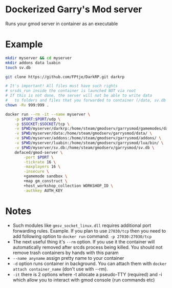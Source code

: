 # Dockerized Garry's Mod server
Runs your gmod server in container as an executable

# Example

```bash
mkdir myserver && cd myserver
mkdir addons data luabin
touch sv.db

git clone https://github.com/FPtje/DarkRP.git darkrp

# It's important! All files must have such rights
# srsds_run inside the container is launched NOT via root
# If this is not done, the server will not be able to write data
# 	to folders and files that you forwarded to container (/data, sv.db etc)
chown -Rv 999:999 .

docker run --rm -it --name myserver \
	-p $PORT:$PORT/udp \
	-p $SOCKET:$SOCKET/tcp \
	-v $PWD/myserver/darkrp:/home/steam/gmodserv/garrysmod/gamemodes/darkrp/ \
	-v $PWD/myserver/data:/home/steam/gmodserv/garrysmod/data/ \
	-v $PWD/myserver/addons:/home/steam/gmodserv/garrysmod/addons/ \
	-v $PWD/myserver/luabin:/home/steam/gmodserv/garrysmod/lua/bin/ \
	-v $PWD/myserver/sv.db:/home/steam/gmodserv/garrysmod/sv.db \
	defaced/gmod-server \
		-port $PORT \
		-tickrate 16 \
		-maxplayers 16 \
		-insecure \
		+gamemode sandbox \
		+map gm_construct \
		+host_workshop_collection WORKSHOP_ID \
		-authkey AUTH_KEY
```

# Notes

- Such modules like `gmsv_socket_linux.dll` requires additional port forwarding rules. Example. If you plan to use `27030/tcp` then you need to add following option to `docker run` command: `-p 27030:27030/tcp`
- The next useful thing it's `--rm` option. If you use it the container will automatically removed after srcds process being killed. You should not remove trash containers by hands with this param
- `--name anyname` assign pretty name to your container
- `-d` option runs container in background. You can attach them with `docker attach container_name` (don't use with --rm).
- `-it` there is 2 options where -t allocate a pseudo-TTY (required) and -i which allow you to interact with gmod console (run commands etc)
